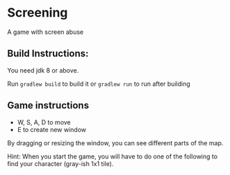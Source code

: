 # Screening

A game with screen abuse

## Build Instructions:

You need jdk 8 or above.

Run `gradlew build` to build it or `gradlew run` to run after building

## Game instructions

* W, S, A, D to move
* E to create new window

By dragging or resizing the window, you can see different parts of the map.

Hint: When you start the game, you will have to do one of the following to find your character (gray-ish 1x1 tile).
